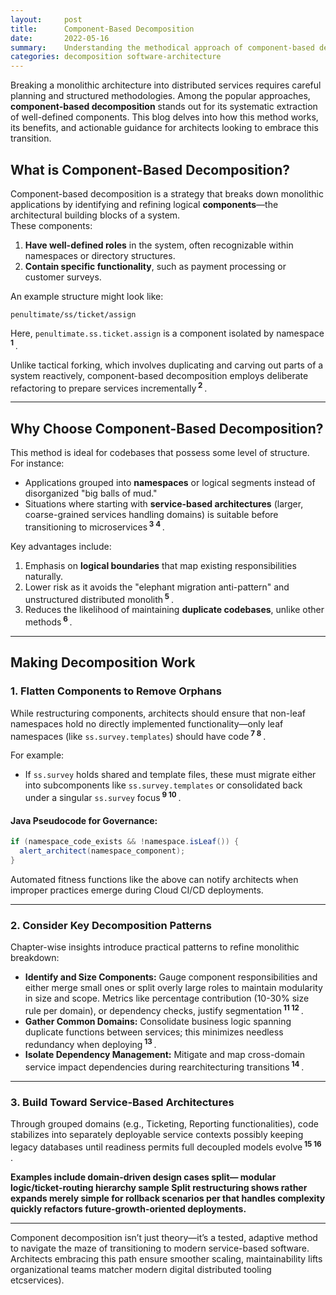```yaml
---
layout:     post    
title:      Component-Based Decomposition    
date:       2022-05-16    
summary:    Understanding the methodical approach of component-based decomposition to break down monolithic applications.    
categories: decomposition software-architecture
---
```


Breaking a monolithic architecture into distributed services requires careful planning and structured methodologies. Among the popular approaches, **component-based decomposition** stands out for its systematic extraction of well-defined components. This blog delves into how this method works, its benefits, and actionable guidance for architects looking to embrace this transition.

## **What is Component-Based Decomposition?**

Component-based decomposition is a strategy that breaks down monolithic applications by identifying and refining logical **components**—the architectural building blocks of a system.    
These components:
1. **Have well-defined roles** in the system, often recognizable within namespaces or directory structures.
2. **Contain specific functionality**, such as payment processing or customer surveys.

An example structure might look like:
```  
penultimate/ss/ticket/assign    
```    
Here, `penultimate.ss.ticket.assign` is a component isolated by namespace<sup><span title="Software Architecture - The Hard Parts.pdf assistant-BBUxEpzSuyHN9z8sUsdfpK"><strong> 1 </strong></span></sup>.

Unlike tactical forking, which involves duplicating and carving out parts of a system reactively, component-based decomposition employs deliberate refactoring to prepare services incrementally<sup><span title="Software Architecture - The Hard Parts.pdf assistant-BBUxEpzSuyHN9z8sUsdfpK"><strong> 2 </strong></span></sup>.
   
---  

## **Why Choose Component-Based Decomposition?**

This method is ideal for codebases that possess some level of structure. For instance:
- Applications grouped into **namespaces** or logical segments instead of disorganized "big balls of mud."
- Situations where starting with **service-based architectures** (larger, coarse-grained services handling domains) is suitable before transitioning to microservices<sup><span title="Software Architecture - The Hard Parts.pdf assistant-BBUxEpzSuyHN9z8sUsdfpK"><strong> 3 </strong></span></sup><sup><span title="Software Architecture - The Hard Parts.pdf assistant-BBUxEpzSuyHN9z8sUsdfpK"><strong> 4 </strong></span></sup>.

Key advantages include:
1. Emphasis on **logical boundaries** that map existing responsibilities naturally.
2. Lower risk as it avoids the "elephant migration anti-pattern" and unstructured distributed monolith<sup><span title="Software Architecture - The Hard Parts.pdf assistant-BBUxEpzSuyHN9z8sUsdfpK"><strong> 5 </strong></span></sup>.
3. Reduces the likelihood of maintaining **duplicate codebases**, unlike other methods<sup><span title="Software Architecture - The Hard Parts.pdf assistant-BBUxEpzSuyHN9z8sUsdfpK"><strong> 6 </strong></span></sup>.

---  

## **Making Decomposition Work**

### 1. **Flatten Components to Remove Orphans**

While restructuring components, architects should ensure that non-leaf namespaces hold no directly implemented functionality—only leaf namespaces (like `ss.survey.templates`) should have code<sup><span title="Software Architecture - The Hard Parts.pdf assistant-BBUxEpzSuyHN9z8sUsdfpK"><strong> 7 </strong></span></sup><sup><span title="Software Architecture - The Hard Parts.pdf assistant-BBUxEpzSuyHN9z8sUsdfpK"><strong> 8 </strong></span></sup>.

For example:
- If `ss.survey` holds shared and template files, these must migrate either into subcomponents like `ss.survey.templates` or consolidated back under a singular `ss.survey` focus<sup><span title="Software Architecture - The Hard Parts.pdf assistant-BBUxEpzSuyHN9z8sUsdfpK"><strong> 9 </strong></span></sup><sup><span title="Software Architecture - The Hard Parts.pdf assistant-BBUxEpzSuyHN9z8sUsdfpK"><strong> 10 </strong></span></sup>.

#### Java Pseudocode for Governance:

```java    
if (namespace_code_exists && !namespace.isLeaf()) {    
  alert_architect(namespace_component);    
}    
```  

Automated fitness functions like the above can notify architects when improper practices emerge during Cloud CI/CD deployments.
  
---  

### 2. **Consider Key Decomposition Patterns**

Chapter-wise insights introduce practical patterns to refine monolithic breakdown:
- **Identify and Size Components:** Gauge component responsibilities and either merge small ones or split overly large roles to maintain modularity in size and scope. Metrics like percentage contribution (10-30% size rule per domain), or dependency checks, justify segmentation<sup><span title="Software Architecture - The Hard Parts.pdf assistant-BBUxEpzSuyHN9z8sUsdfpK"><strong> 11 </strong></span></sup><sup><span title="Software Architecture - The Hard Parts.pdf assistant-BBUxEpzSuyHN9z8sUsdfpK"><strong> 12 </strong></span></sup>.
- **Gather Common Domains:** Consolidate business logic spanning duplicate functions between services; this minimizes needless redundancy when deploying<sup><span title="Software Architecture - The Hard Parts.pdf assistant-BBUxEpzSuyHN9z8sUsdfpK"><strong> 13 </strong></span></sup>.
- **Isolate Dependency Management:** Mitigate and map cross-domain service impact dependencies during rearchitecturing transitions<sup><span title="Software Architecture - The Hard Parts.pdf assistant-BBUxEpzSuyHN9z8sUsdfpK"><strong> 14 </strong></span></sup>.

---  

### 3. **Build Toward Service-Based Architectures**

Through grouped domains (e.g., Ticketing, Reporting functionalities), code stabilizes into separately deployable service contexts possibly keeping legacy databases until readiness permits full decoupled models evolve<sup><span title="Software Architecture - The Hard Parts.pdf assistant-BBUxEpzSuyHN9z8sUsdfpK"><strong> 15 </strong></span></sup><sup><span title="Software Architecture - The Hard Parts.pdf assistant-BBUxEpzSuyHN9z8sUsdfpK"><strong> 16 </strong></span></sup>.

**Examples include domain-driven design cases split— modular logic/ticket-routing hierarchy sample Split restructuring shows rather expands merely simple for rollback scenarios per that handles complexity quickly refactors future-growth-oriented deployments.**
   
---  

Component decomposition isn’t just theory—it’s a tested, adaptive method to navigate the maze of transitioning to modern service-based software. Architects embracing this path ensure smoother scaling, maintainability lifts organizational teams matcher modern digital distributed tooling etcservices).